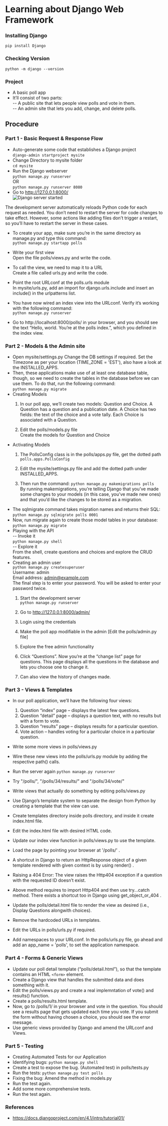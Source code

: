 # Learning about Django Web Framework

### Installing Django
```pip install Django```

### Checking Version
```python -m django --version```

### Project
- A basic poll app
- It’ll consist of two parts: <br>
-- A public site that lets people view polls and vote in them. <br>
-- An admin site that lets you add, change, and delete polls. <br>

## Procedure

### Part 1 - Basic Request & Response Flow
- Auto-generate some code that establishes a Django project <br>
```django-admin startproject mysite``` <br>
- Change Directory to mysite folder <br>
```cd mysite``` <br>
- Run the Django webserver <br>
```python manage.py runserver``` <br>
OR <br>
```python manage.py runserver 8080``` <br> 
- Go to http://127.0.0.1:8000/ <br>
![Django server started](/images/ss1.png?raw=true "Django server started")

The development server automatically reloads Python code for each request as needed. You don’t need to restart the server for code changes to take effect. However, some actions like adding files don’t trigger a restart, so you’ll have to restart the server in these cases. <br>

- To create your app, make sure you’re in the same directory as manage.py and type this command: <br>
```python manage.py startapp polls```

- Write your first view <br>
Open the file polls/views.py and write the code. <br>

- To call the view, we need to map it to a URL <br>
Create a file called urls.py and write the code. <br>

- Point the root URLconf at the polls.urls module <br>
In mysite/urls.py, add an import for django.urls.include and insert an include() in the urlpatterns list. <br>

- You have now wired an index view into the URLconf. Verify it’s working with the following command: <br>
```python manage.py runserver```

- Go to http://localhost:8000/polls/ in your browser, and you should see the text “Hello, world. You’re at the polls index.”, which you defined in the index view.

### Part 2 - Models & the Admin site
- Open mysite/settings.py
Change the DB settings if required. Set the Timezone as per your location (TIME_ZONE = 'EST'), also have a look at the INSTALLED_APPS. <br>
- Then, these applications make use of at least one database table, though, so we need to create the tables in the database before we can use them. To do that, run the following command: <br>
```python manage.py migrate```
- Creating Models <br>
    1. In our poll app, we’ll create two models: Question and Choice. A Question has a question and a publication date. A Choice has two fields: the text of the choice and a vote tally. Each Choice is associated with a Question. <br>

    2. Edit the polls/models.py file <br>
    Create the models for Question and Choice
- Activating Models <br>
    1. The PollsConfig class is in the polls/apps.py file, get the dotted path ```polls.apps.PollsConfig``` <br>

    2. Edit the mysite/settings.py file and add the dotted path under INSTALLED_APPS. <br>

    3. Then run the command: ```python manage.py makemigrations polls``` <br>
By running makemigrations, you’re telling Django that you’ve made some changes to your models (in this case, you’ve made new ones) and that you’d like the changes to be stored as a migration.
- The sqlmigrate command takes migration names and returns their SQL: <br>
```python manage.py sqlmigrate polls 0001```
- Now, run migrate again to create those model tables in your database: <br>
```python manage.py migrate```
- Playing with the API <br>
-- Invoke it <br>
```python manage.py shell``` <br>
-- Explore it <br>
From the shell, create questions and choices and explore the CRUD features.
- Creating an admin user <br>
```python manage.py createsuperuser``` <br>
Username: admin <br>
Email address: admin@example.com <br>
The final step is to enter your password. You will be asked to enter your password twice. <br>
    1. Start the development server <br>
    ```python manage.py runserver```

    2. Go to  http://127.0.0.1:8000/admin/ <br>

    3. Login using the credentials <br>

    4. Make the poll app modifiable in the admin [Edit the polls/admin.py file] <br>

    5. Explore the free admin functionality <br>

    6. Click “Questions”. Now you’re at the “change list” page for questions. This page displays all the questions in the database and lets you choose one to change it. <br>

    7. Can also view the history of changes made. <br>

### Part 3 - Views & Templates
- In our poll application, we’ll have the following four views: <br>

    1. Question “index” page – displays the latest few questions. <br>
    2. Question “detail” page – displays a question text, with no results but with a form to vote. <br>
    3. Question “results” page – displays results for a particular question. <br>
    4. Vote action – handles voting for a particular choice in a particular question. <br>

- Write some more views in polls/views.py <br>
- Wire these new views into the polls/urls.py module by adding the respective path() calls. <br>
- Run the server again ```python manage.py runserver``` <br>
- Try "/polls/", "/polls/34/results/" and "/polls/34/vote/" <br>
- Write views that actually do something by editing polls/views.py <br>
- Use Django’s template system to separate the design from Python by creating a template that the view can use. <br>
- Create templates directory inside polls directory, and inside it create index.html file. <br>
- Edit the index.html file with desired HTML code. <br>
- Update our index view function in polls/views.py to use the template. <br>
- Load the page by pointing your browser at '/polls/' .<br>
- A shortcut in Django to return an HttpResponse object of a given template rendered with given context is by using render() . <br>
- Raising a 404 Error: The view raises the Http404 exception if a question with the requested ID doesn’t exist. <br>
- Above method requires to import Http404 and then use try...catch method. There exists a shortcut too in Django using get_object_or_404 . <br>
- Update the polls/detail.html file to render the view as desired (i.e., Display Questions alongwith choices). <br>
- Remove the hardcoded URLs in templates. <br>
- Edit the URLs in polls/urls.py if required. <br>
- Add namespaces to your URLconf. In the polls/urls.py file, go ahead and add an app_name = 'polls', to set the application namespace. <br>

### Part 4 - Forms & Generic Views
- Update our poll detail template (“polls/detail.html”), so that the template contains an HTML ```<form>``` element. <br>
- Create a Django view that handles the submitted data and does something with it. <br>
- Edit the polls/views.py and create a real implemntation of vote() and results() function. <br>
- Create a polls/results.html template. <br>
- Now, go to /polls/1/ in your browser and vote in the question. You should see a results page that gets updated each time you vote. If you submit the form without having chosen a choice, you should see the error message. <br>
- Use generic views provided by Django and amend the URLconf and Views.

### Part 5 - Testing
- Creating Automated Tests for our Application <br>
- Identifying bugs: ```python manage.py shell``` <br>
- Create a test to expose the bug. (Automated test) in polls/tests.py <br>
- Run the tests: ```python manage.py test polls``` <br>
- Fixing the bug: Amend the method in models.py <br>
- Run the test again. <br>
- Add some more comprehensive tests. <br>
- Run the test again. <br>

### References
- https://docs.djangoproject.com/en/4.1/intro/tutorial01/